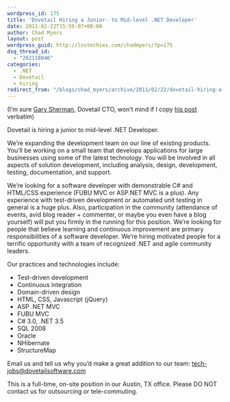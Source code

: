 ```yaml
---
wordpress_id: 175
title: 'Dovetail Hiring a Junior- to Mid-level .NET Developer'
date: 2011-02-22T15:59:07+00:00
author: Chad Myers
layout: post
wordpress_guid: http://lostechies.com/chadmyers/?p=175
dsq_thread_id:
  - "262118046"
categories:
  - .NET
  - Dovetail
  - hiring
redirect_from: "/blogs/chad_myers/archive/2011/02/22/dovetail-hiring-a-junior-to-mid-level-net-developer.aspx/"
---
```

(I’m sure [Gary Sherman](http://blogs.dovetailsoftware.com/users/gsherman), Dovetail CTO, won’t mind if I copy [his post](http://blogs.dovetailsoftware.com/blogs/gsherman/archive/2011/02/08/dovetail-is-hiring-a-junior-to-mid-level-net-developer) verbatim)

Dovetail is hiring a junior to mid-level .NET Developer.

We&#8217;re expanding the development team on our line of existing products. You&#8217;ll be working on a small team that develops applications for large businesses using some of the latest technology. You will be involved in all aspects of solution development, including analysis, design, development, testing, documentation, and support.

We’re looking for a software developer with demonstrable C# and HTML/CSS experience (FUBU MVC or ASP.NET MVC is a plus). Any experience with test-driven development or automated unit testing in general is a huge plus. Also, participation in the community (attendance of events, avid blog reader + commenter, or maybe you even have a blog yourself) will put you firmly in the running for this position. We’re looking for people that believe learning and continuous improvement are primary responsibilities of a software developer. We’re hiring motivated people for a terrific opportunity with a team of recognized .NET and agile community leaders.

Our practices and technologies include:

  * Test-driven development 
  * Continuous integration 
  * Domain-driven design 
  * HTML, CSS, Javascript (jQuery) 
  * ASP .NET MVC 
  * FUBU MVC 
  * C# 3.0, .NET 3.5 
  * SQL 2008 
  * Oracle 
  * NHibernate 
  * StructureMap 

Email us and tell us why you’d make a great addition to our team: <tech-jobs@dovetailsoftware.com>

This is a full-time, on-site position in our Austin, TX office. Please DO NOT contact us for outsourcing or tele-commuting.